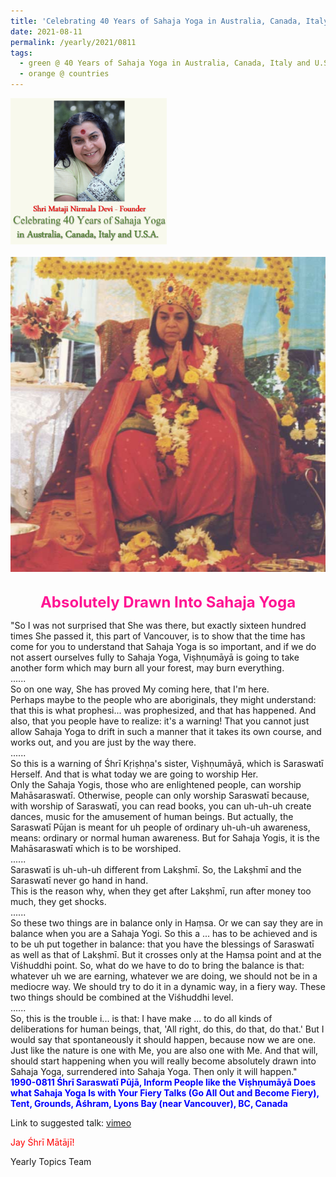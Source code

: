 ```yaml
---
title: 'Celebrating 40 Years of Sahaja Yoga in Australia, Canada, Italy and U.S.A. and its Culture, Post 31'
date: 2021-08-11
permalink: /yearly/2021/0811
tags:
  - green @ 40 Years of Sahaja Yoga in Australia, Canada, Italy and U.S.A. and its Culture
  - orange @ countries
---
```


<div style="text-align: left"><img src="/images/Celebrating40YearsSahajaYoga.png" width="250" /></div><br>

<div style="text-align: center"><img src="/images/image743(Photo_credit_Mark_Taylor).jpg" /></div>

<br>
<p style="color:DeepPink; text-align:center">
<font size="+2"><b>Absolutely Drawn Into Sahaja Yoga</b><br></font>
</p>

<p>
"So I was not surprised that She was there, but exactly sixteen hundred times She passed it, this part of Vancouver, is to show that the time has come for you to understand that Sahaja Yoga is so important, and if we do not assert ourselves fully to Sahaja Yoga, Viṣhṇumāyā is going to take another form which may burn all your forest, may burn everything.<br>
......<br>
So on one way, She has proved My coming here, that I'm here.<br>
Perhaps maybe to the people who are aboriginals, they might understand: that this is what prophesi... was prophesized, and that has happened. And also, that you people have to realize: it's a warning! That you cannot just allow Sahaja Yoga to drift in such a manner that it takes its own course, and works out, and you are just by the way there.<br>
......<br>
So this is a warning of Śhrī Kṛiṣhṇa's sister, Viṣhṇumāyā, which is Saraswatī Herself. And that is what today we are going to worship Her.<br>
Only the Sahaja Yogis, those who are enlightened people, can worship Mahāsaraswatī. Otherwise, people can only worship Saraswatī because, with worship of Saraswatī, you can read books, you can uh-uh-uh create dances, music for the amusement of human beings. But actually, the Saraswatī Pūjan is meant for uh people of ordinary uh-uh-uh awareness, means: ordinary or normal human awareness. But for Sahaja Yogis, it is the Mahāsaraswatī which is to be worshiped. <br>
......<br>
Saraswatī is uh-uh-uh different from Lakṣhmī. So, the Lakṣhmī and the Saraswatī never go hand in hand.<br>
This is the reason why, when they get after Lakṣhmī, run after money too much, they get shocks.<br>
......<br>
So these two things are in balance only in Haṃsa. Or we can say they are in balance when you are a Sahaja Yogi. So this a ... has to be achieved and is to be uh put together in balance: that you have the blessings of Saraswatī as well as that of Lakṣhmī. But it crosses only at the Haṃsa point and at the Viśhuddhi point. So, what do we have to do to bring the balance is that: whatever uh we are earning, whatever we are doing, we should not be in a mediocre way. We should try to do it in a dynamic way, in a fiery way. These two things should be combined at the Viśhuddhi level.<br>
......<br>
So, this is the trouble i... is that: I have make ... to do all kinds of deliberations for human beings, that, 'All right, do this, do that, do that.' But I would say that spontaneously it should happen, because now we are one. Just like the nature is one with Me, you are also one with Me. And that will, should start happening when you will really become absolutely drawn into Sahaja Yoga, surrendered into Sahaja Yoga. Then only it will happen."<br>
<font color="blue"><b>1990-0811 Śhrī Saraswatī Pūjā, Inform People like the Viṣhṇumāyā Does what Sahaja Yoga Is with Your Fiery Talks (Go All Out and Become Fiery), Tent, Grounds, Āśhram, Lyons Bay (near Vancouver), BC, Canada</b></font><br>
</p>

Link to suggested talk: <a href="https://vimeo.com/85858039"> vimeo</a>

<p style="color:red;">Jay Śhrī Mātājī!<br></p>

Yearly Topics Team